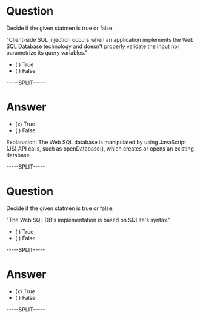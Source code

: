 # Question

Decide if the given statmen is true or false.

"Client-side SQL injection occurs when an application implements the Web SQL Database technology and doesn't properly validate the input nor parametrize its query variables."

* ( ) True
* ( ) False

-----SPLIT-----

# Answer

* (x) True
* ( ) False

Explanation: The Web SQL database is manipulated by using JavaScript (JS) API calls, such as openDatabase(), which creates or opens an existing database.


-----SPLIT-----

# Question

Decide if the given statmen is true or false.

"The Web SQL DB's implementation is based on SQLite's syntax."

* ( ) True
* ( ) False

-----SPLIT-----

# Answer

* (x) True
* ( ) False

-----SPLIT-----